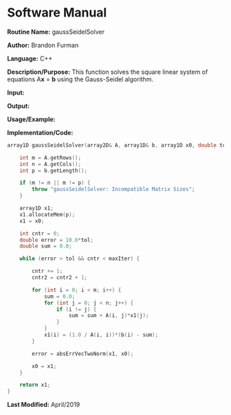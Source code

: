 # Software Manual

**Routine Name:** gaussSeidelSolver

**Author:** Brandon Furman

**Language:** C++

**Description/Purpose:** This function solves the square linear system of equations A**x** = **b** using the Gauss-Seidel algorithm.

**Input:**

**Output:**

**Usage/Example:**

**Implementation/Code:**

```cpp
array1D gaussSeidelSolver(array2D& A, array1D& b, array1D x0, double tol, int maxIter) {

	int m = A.getRows();
	int n = A.getCols();
	int p = b.getLength();

	if (m != n || m != p) {
		throw "gaussSeidelSolver: Incompatible Matrix Sizes";
	}

	array1D x1;
	x1.allocateMem(p);
	x1 = x0;

	int cntr = 0;
	double error = 10.0*tol;
	double sum = 0.0;

	while (error > tol && cntr < maxIter) {

		cntr += 1;
		cntr2 = cntr2 + 1;

		for (int i = 0; i < m; i++) {
			sum = 0.0;
			for (int j = 0; j < n; j++) {
				if (i != j) {
					sum = sum + A(i, j)*x1(j);
				}
			}
			x1(i) = (1.0 / A(i, i))*(b(i) - sum);
		}

		error = absErrVecTwoNorm(x1, x0);

		x0 = x1;
	}

	return x1;
}
```

**Last Modified:** April/2019